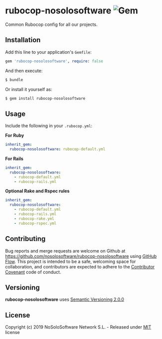 # rubocop-nosolosoftware ![Gem](https://img.shields.io/gem/v/rubocop-nosolosoftware.svg)

Common Rubocop config for all our projects.


## Installation

Add this line to your application's `Gemfile`:

```ruby
gem 'rubocop-nosolosoftware', require: false
```

And then execute:

```bash
$ bundle
```

Or install it yourself as:

```bash
$ gem install rubocop-nosolosoftware
```


## Usage

Include the following in your `.rubocop.yml`:

**For Ruby**

```yaml
inherit_gem:
  rubocop-nosolosoftware: rubocop-default.yml
```

**For Rails**

```yaml
inherit_gem:
  rubocop-nosolosoftware:
    - rubocop-default.yml
    - rubocop-rails.yml
```

**Optional Rake and Rspec rules**

```yaml
inherit_gem:
  rubocop-nosolosoftware:
    - rubocop-default.yml
    - rubocop-rails.yml
    - rubocop-rake.yml
    - rubocop-rspec.yml
```


## Contributing

Bug reports and merge requests are welcome on Github at
https://github.com/nosolosoftware/rubocop-nosolosoftware using
[GitHub Flow](https://guides.github.com/introduction/flow/index.html). This project is intended to
be a safe, welcoming space for collaboration, and contributors are expected to adhere to the
[Contributor Covenant](http://contributor-covenant.org) code of conduct.


## Versioning

**rubocop-nosolosoftware** uses [Semantic Versioning 2.0.0](http://semver.org)


## License

Copyright (c) 2019 NoSoloSoftware Network S.L. - Released under [MIT](LICENSE) license
